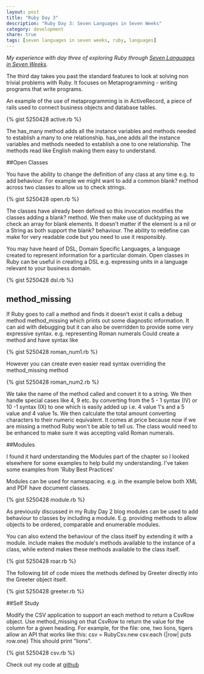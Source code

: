 ```yaml
---
layout: post
title: "Ruby Day 3"
description: "Ruby Day 3: Seven Languages in Seven Weeks"
category: development
share: true
tags: [seven languages in seven weeks, ruby, languages]
---
```


*My experience with day three of exploring Ruby through <a href="http://pragprog.com/book/btlang/seven-languages-in-seven-weeks" target="_blank">Seven Languages in Seven Weeks</a>.* 

The third day takes you past the standard features to look at solving non trivial problems with Ruby. It focuses on Metaprogramming - writing programs that write programs.

An example of the use of metaprogramming is in ActiveRecord, a piece of rails used to connect business objects and database tables.

{% gist 5250428 active.rb %}

The has_many method adds all the instance variables and methods needed to establish a many to one relationship. has_one adds all the instance variables and methods needed to establish a one to one relationship. The methods read like English making them easy to understand.

##Open Classes

You have the ability to change the definition of any class at any time e.g. to add behaviour. For example we might want to add a common blank? method across two classes to allow us to check strings.

{% gist 5250428 open.rb %}

The classes have already been defined so this invocation modifies the classes adding a blank? method. We then make use of ducktyping as we check an array for blank elements. It doesn't matter if the element is a nil or a String as both support the blank? behaviour.
The ability to redefine can make for very readable code but you need to use it responsibly.

You may have heard of DSL, Domain Specific Languages, a language created to represent information for a particular domain. Open classes in Ruby can be useful in creating a DSL e.g. expressing units in a language relevant to your business domain. 

{% gist 5250428 dsl.rb %}

## method_missing

If Ruby goes to call a method and finds it doesn't exist it calls a debug method method_missing which prints out some diagnostic information. It can aid with debugging but it can also be overridden to provide some very expressive syntax. 
e.g. representing Roman numerals 
Could create a method and have syntax like 

{% gist 5250428 roman_num1.rb %} 

However you can create even easier read syntax overriding the method_missing method 

{% gist 5250428 roman_num2.rb %}

We take the name of the method called and convert it to a string. We then handle special cases like 4, 9 etc. by converting from the 5 - 1 syntax (IV) or 10 -1 syntax (IX) to one which is easily added up i.e. 4 value 1's and a 5 value and 4 value 1s. We then calculate the total amount converting characters to their numeric equivalent. It comes at price because now if we are missing a method Ruby won't be able to tell us. The class would need to be enhanced to make sure it was accepting valid Roman numerals. 

##Modules

I found it hard understanding the Modules part of the chapter so I looked elsewhere for some examples to help build my understanding. I've taken some examples from 'Ruby Best Practices'

Modules can be used for namespacing. e.g. in the example below both XML and PDF have document classes.

{% gist 5250428 module.rb %}

As previously discussed in my Ruby Day 2 blog modules can be used to add behaviour to classes by including a module. E.g. providing methods to allow objects to be ordered, comparable and enumerable modules.

You can also extend the behaviour of the class itself by extending it with a module. include makes the module's methods available to the instance of a class, while extend makes these methods available to the class itself. 

{% gist 5250428 roar.rb %}

The following bit of code mixes the methods defined by Greeter directly into the Greeter object itself.

{% gist 5250428 greeter.rb %} 

##Self Study 

Modify the CSV application to support an each method to return a CsvRow object. Use method_missing on that CsvRow to return the value for the column for a given heading.
For example, for the file:
one, two
lions, tigers
allow an API that works like this: 
csv = RubyCsv.new
csv.each {|row| puts row.one}
This should print "lions". 

{% gist 5250428 csv.rb %} 

Check out my code at <a href="https://github.com/heatherjc07/seven_languages_in_seven_days/tree/master/Ruby/Day3" target="_blank">github</a>

